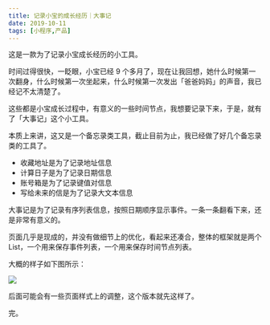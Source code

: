```yaml
---
title: 记录小宝的成长经历｜大事记
date: 2019-10-11
tags: [小程序,产品]
---
```


这是一款为了记录小宝成长经历的小工具。

时间过得很快，一眨眼，小宝已经 9 个多月了，现在让我回想，她什么时候第一次翻身，什么时候第一次坐起来，什么时候第一次发出「爸爸妈妈」的声音，我已经记不太清楚了。

这些都是小宝成长过程中，有意义的一些时间节点，我想要记录下来，于是，就有了「大事记」这个小工具。

本质上来讲，这又是一个备忘录类工具，截止目前为止，我已经做了好几个备忘录类的工具了。

* 收藏地址是为了记录地址信息
* 计算日子是为了记录日期信息
* 账号箱是为了记录键值对信息
* 写给未来的信是为了记录大文本信息

大事记是为了记录有序列表信息，按照日期顺序显示事件。一条一条翻看下来，还是非常有意义的。

页面几乎是现成的，并没有做细节上的优化，看起来还凑合，整体的框架就是两个 List，一个用来保存事件列表，一个用来保存时间节点列表。

大概的样子如下图所示：

![](/image/about_product/2019-10-11-09-12-16.png)

后面可能会有一些页面样式上的调整，这个版本就先这样了。

完。

